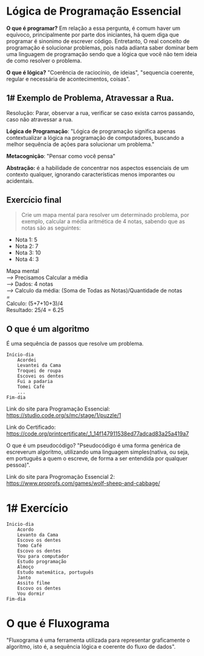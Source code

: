 # Lógica de Programação Essencial

**O que é programar?** Em relação a essa pergunta, é comum haver um equívoco, principalmente por parte dos iniciantes, há quem diga que programar é sinonimo de escrever código. Entretanto, O real conceito de programação é solucionar problemas, pois nada adianta saber dominar bem uma linguagem de programação sendo que a lógica que você não tem ideia de como resolver o problema.

**O que é lógica?** "Coerência de raciocínio, de ideias", "sequencia coerente, regular e necessária de acontecimentos, coisas".

## 1# Exemplo de Problema, Atravessar a Rua.

Resolução: Parar, observar a rua, verificar se caso exista carros passando, caso não atravessar a rua.

**Lógica de Programação**: "Lógica de programação significa apenas contextualizar a lógica na programação de computadores, buscando a melhor sequência de ações para solucionar um problema."

**Metacognição**: "Pensar como você pensa"

**Abstração:** é a habilidade de concentrar nos aspectos essenciais de um contexto qualquer, ignorando características menos imporantes ou acidentais.

## Exercício final

> Crie um mapa mental para resolver um determinado problema, por exemplo, calcular a média aritmética de 4 notas, sabendo que as notas são as seguintes:

- Nota 1: 5
- Nota 2: 7
- Nota 3: 10
- Nota 4: 3

Mapa mental  
*-->* Precisamos Calcular a média  
*-->* Dados: 4 notas  
*-->* Calculo da média: (Soma de Todas as Notas)/Quantidade de notas  
*=*  
Calculo: (5+7+10+3)/4  
Resultado: 25/4 = 6.25

## O que é um algoritmo

É uma sequência de passos que resolve um problema.

```
Início-dia
    Acordei
    Levantei da Cama
    Troquei de roupa
    Escovei os dentes
    Fui a padaria
    Tomei Café
    ...
Fim-dia
```

Link do site para Programação Essencial: https://studio.code.org/s/mc/stage/1/puzzle/1

Link do Certificado: https://code.org/printcertificate/_1_14f147911538ed77adcad83a25a419a7

O que é um pseudocódigo? "Pseudocódigo é uma forma genérica de escreverum algoritmo, utilizando uma linguagem simples(nativa, ou seja, em português a quem o escreve, de forma a ser entendida por qualquer pessoa)".

Link do site para Progromação Essencial 2: https://www.proprofs.com/games/wolf-sheep-and-cabbage/

# 1# Exercício

``` 
Inicio-dia
    Acordo
    Levanto da Cama
    Escovo os dentes
    Tomo Café
    Escovo os dentes
    Vou para computador
    Estudo programação
    Almoço
    Estudo matemática, português
    Janto
    Assito filme
    Escovo os dentes
    Vou dormir
Fim-dia
```

# O que é Fluxograma

"Fluxograma é uma ferramenta utilizada para representar graficamente o algoritmo, isto é, a sequência lógica e coerente do fluxo de dados".